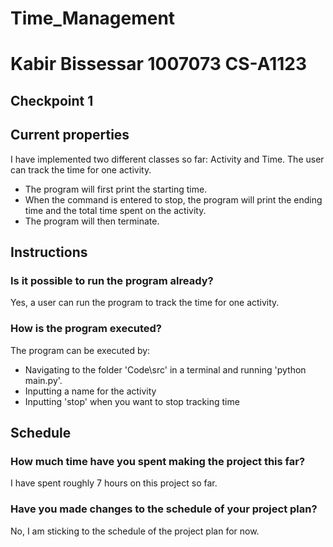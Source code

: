 # Time_Management
# Kabir Bissessar 1007073 CS-A1123

## Checkpoint 1 

## Current properties

I have implemented two different classes so far: Activity and Time. The user can track the time for one activity. 

- The program will first print the starting time. 
- When the command is entered to stop, the program will print the ending time and the total time spent on the activity.
- The program will then terminate. 

## Instructions

### Is it possible to run the program already?

Yes, a user can run the program to track the time for one activity.

### How is the program executed?

The program can be executed by:
- Navigating to the folder 'Code\src' in a terminal and running 'python main.py'.
- Inputting a name for the activity
- Inputting 'stop' when you want to stop tracking time
 
## Schedule

### How much time have you spent making the project this far?

I have spent roughly 7 hours on this project so far.

### Have you made changes to the schedule of your project plan?

No, I am sticking to the schedule of the project plan for now.

